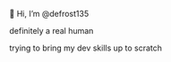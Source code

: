 👋 Hi, I’m @defrost135

definitely a real human

trying to bring my dev skills up to scratch

<!---
defrost135/defrost135 is a ✨ special ✨ repository because its `README.md` (this file) appears on your GitHub profile.
You can click the Preview link to take a look at your changes.
--->
